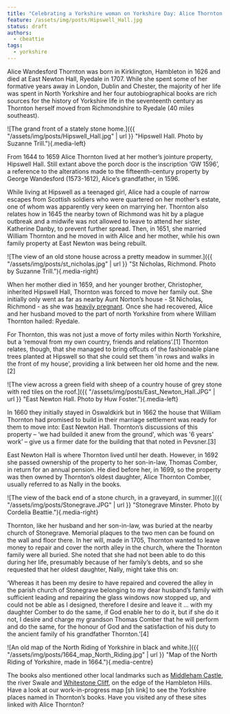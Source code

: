 ```yaml
---
title: "Celebrating a Yorkshire woman on Yorkshire Day: Alice Thornton (1626-1707)"
feature: /assets/img/posts/Hipswell_Hall.jpg
status: draft
authors:
  - cbeattie
tags:
  - yorkshire
---
```


Alice Wandesford Thornton was born in Kirklington, Hambleton in 1626 and died at East Newton Hall, Ryedale in 1707. While she spent some of her formative years away in London, Dublin and Chester, the majority of her life was spent in North Yorkshire and her four autobiographical books are rich sources for the history of Yorkshire life in the seventeenth century as Thornton herself moved from Richmondshire to Ryedale (40 miles southeast). 

![The grand front of a stately stone home.]({{ "/assets/img/posts/Hipswell_Hall.jpg" | url }} "Hipswell Hall. Photo by Suzanne Trill."){.media-left}

From 1644 to 1659 Alice Thornton lived at her mother’s jointure property, Hipswell Hall. Still extant above the porch door is the inscription ‘GW 1596’, a reference to the alterations made to the fifteenth-century property by George Wandesford (1573-1612), Alice’s grandfather, in 1596. 

While living at Hipswell as a teenaged girl, Alice had a couple of narrow escapes from Scottish soldiers who were quartered on her mother’s estate, one of whom was apparently very keen on marrying her. Thornton also relates how in 1645 the nearby town of Richmond was hit by a plague outbreak and a midwife was not allowed to leave to attend her sister, Katherine Danby, to prevent further spread. Then, in 1651, she married William Thornton and he moved in with Alice and her mother, while his own family property at East Newton was being rebuilt. 
 
![The view of an old stone house across a pretty meadow in summer.]({{ "/assets/img/posts/st_nicholas.jpg" | url }} "St Nicholas, Richmond. Photo by Suzanne Trill."){.media-right}

When her mother died in 1659, and her younger brother, Christopher, inherited Hipswell Hall, Thornton was forced to move her family out. She initially only went as far as nearby Aunt Norton’s house - St Nicholas, Richmond - as she was [heavily pregnant](https://thornton.kdl.kcl.ac.uk/posts/blog/2022-09-12-a-house-divided/). Once she had recovered, Alice and her husband moved to the part of north Yorkshire from where William Thornton hailed: Ryedale. 

For Thornton, this was not just a move of forty miles within North Yorkshire, but a ‘removal from my own country, friends and relations’.[1] Thornton relates, though, that she managed to bring offcuts of the fashionable plane trees planted at Hipswell so that she could set them 'in rows and walks in the front of my house’, providing a link between her old home and the new.[2]  
 
![The view across a green field with sheep of a country house of grey stone with red tiles on the roof.]({{ "/assets/img/posts/East_Newton_Hall.JPG" | url }} "East Newton Hall. Photo by Huw Foster."){.media-left}

In 1660 they initially stayed in Oswaldkirk but in 1662 the house that William Thornton had promised to build in their marriage settlement was ready for them to move into: East Newton Hall. Thornton’s discussions of this property – ‘we had builded it anew from the ground', which was '6 years' work’ – give us a firmer date for the building that that noted in Pevsner.[3] 

East Newton Hall is where Thornton lived until her death. However, in 1692 she passed ownership of the property to her son-in-law, Thomas Comber, in return for an annual pension. He died before her, in 1699, so the property was then owned by Thornton’s oldest daughter, Alice Thornton Comber, usually referred to as Nally in the books. 

![The view of the back end of a stone church, in a graveyard, in summer.]({{ "/assets/img/posts/Stonegrave.JPG" | url }} "Stonegrave Minster. Photo by Cordelia Beattie."){.media-right}

 Thornton, like her husband and her son-in-law, was buried at the nearby church of Stonegrave. Memorial plaques to the two men can be found on the wall and floor there. In her will, made in 1705, Thornton wanted to leave money to repair and cover the north alley in the church, where the Thornton family were all buried. She noted that she had not been able to do this during her life, presumably because of her family’s debts, and so she requested that her oldest daughter, Nally, might take this on:  

‘Whereas it has been my desire to have repaired and covered the alley in the parish church of Stonegrave belonging to my dear husband’s family with sufficient leading and repairing the glass windows now stopped up, and could not be able as I designed, therefore I desire and leave it ... with my daughter Comber to do the same, if God enable her to do it, but if she do it not, I desire and charge my grandson Thomas Comber that he will perform and do the same, for the honour of God and the satisfaction of his duty to the ancient family of his grandfather Thornton.’[4] 

![An old map of the North Riding of Yorkshire in black and white.]({{ "/assets/img/posts/1664_map_North_Riding.jpg" | url }} "Map of the North Riding of Yorkshire, made in 1664."){.media-centre}

 The books also mentioned other local landmarks such as [Middleham Castle](https://thornton.kdl.kcl.ac.uk/posts/blog/2022-07-25-alice-thornton-middleham-castle/), the river Swale and [Whitestone Cliff](http://www.north-york-moors.com/whitestone-cliff.html), on the edge of the Hambleton Hills. Have a look at our work-in-progress map [sh link] to see the Yorkshire places named in Thornton’s books. Have you visited any of these sites linked with Alice Thornton? 

